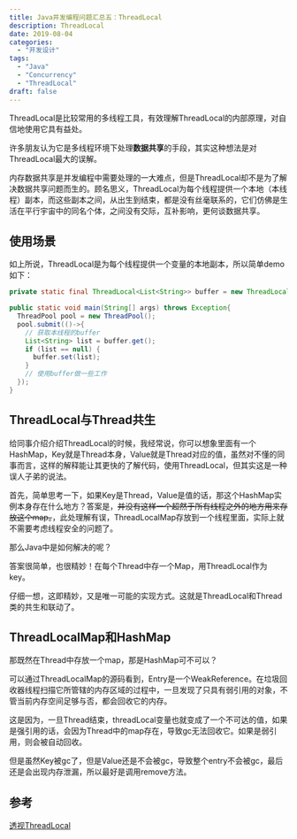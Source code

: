 ```yaml
---
title: Java并发编程问题汇总五：ThreadLocal
description: ThreadLocal
date: 2019-08-04
categories:
  - "开发设计"
tags:
  - "Java"
  - "Concurrency"
  - "ThreadLocal"
draft: false
---
```

ThreadLocal是比较常用的多线程工具，有效理解ThreadLocal的内部原理，对自信地使用它具有益处。

许多朋友认为它是多线程环境下处理**数据共享**的手段，其实这种想法是对ThreadLocal最大的误解。

内存数据共享是并发编程中需要处理的一大难点，但是ThreadLocal却不是为了解决数据共享问题而生的。顾名思义，ThreadLocal为每个线程提供一个本地（本线程）副本，而这些副本之间，从出生到结束，都是没有丝毫联系的，它们仿佛是生活在平行宇宙中的同名个体，之间没有交际，互补影响，更何谈数据共享。<!--more-->

## 使用场景
如上所说，ThreadLocal是为每个线程提供一个变量的本地副本，所以简单demo如下：
```java
private static final ThreadLocal<List<String>> buffer = new ThreadLocal<>(); // 每个线程的buffer

public static void main(String[] args) throws Exception{
  ThreadPool pool = new ThreadPool();
  pool.submit(()->{
    // 获取本线程的buffer
    List<String> list = buffer.get();
    if (list == null) {
      buffer.set(list);
    }
    // 使用buffer做一些工作
  });
}
```

## ThreadLocal与Thread共生
给同事介绍介绍ThreadLocal的时候，我经常说，你可以想象里面有一个HashMap，Key就是Thread本身，Value就是Thread对应的值，虽然对不懂的同事而言，这样的解释能让其更快的了解代码，使用ThreadLocal，但其实这是一种误人子弟的说法。

首先，简单思考一下，如果Key是Thread，Value是值的话，那这个HashMap实例本身存在什么地方？答案是，~~并没有这样一个超然于所有线程之外的地方用来存放这个map。~~，此处理解有误，ThreadLocalMap存放到一个线程里面，实际上就不需要考虑线程安全的问题了。

那么Java中是如何解决的呢？

答案很简单，也很精妙！在每个Thread中存一个Map，用ThreadLocal作为key。

仔细一想，这即精妙，又是唯一可能的实现方式。这就是ThreadLocal和Thread类的共生和联动了。

## ThreadLocalMap和HashMap
那既然在Thread中存放一个map，那是HashMap可不可以？

可以通过ThreadLocalMap的源码看到，Entry是一个WeakReference。在垃圾回收器线程扫描它所管辖的内存区域的过程中，一旦发现了只具有弱引用的对象，不管当前内存空间足够与否，都会回收它的内存。

这是因为，一旦Thread结束，threadLocal变量也就变成了一个不可达的值，如果是强引用的话，会因为Thread中的map存在，导致gc无法回收它。如果是弱引用，则会被自动回收。

但是虽然Key被gc了，但是Value还是不会被gc，导致整个entry不会被gc，最后还是会出现内存泄漏，所以最好是调用remove方法。

## 参考
[透视ThreadLocal](https://zhuanlan.zhihu.com/p/37733237)
